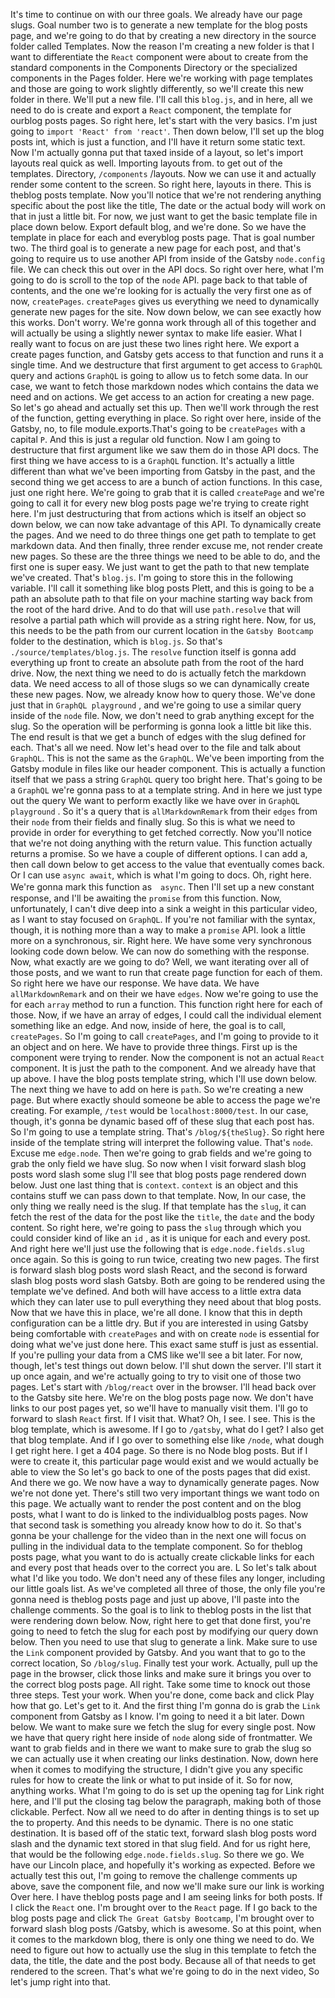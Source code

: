 It's time to continue on with our three goals. We already have our page slugs. Goal number two is to generate a new template for the blog posts page, and we're going to do that by creating a new directory in the source folder called Templates. Now the reason I'm creating a new folder is that I want to differentiate the `React` component were about to create from the standard components in the Components Directory or the specialized components in the Pages folder. Here we're working with page templates and those are going to work slightly differently, so we'll create this new folder in there. We'll put a new file. I'll call this `blog.js`, and in here, all we need to do is create and export a `React` component, the template for ourblog posts pages. So right here, let's start with the very basics. I'm just going to `import 'React' from 'react'`. Then down below, I'll set up the blog posts int, which is just a function, and I'll have it return some static text. Now I'm actually gonna put that taxed inside of a layout, so let's import layouts real quick as well. Importing layouts from. to get out of the templates. Directory, `/components` /layouts. Now we can use it and actually render some content to the screen. So right here, layouts in there. This is theblog posts template. Now you'll notice that we're not rendering anything specific about the post like the title, The date or the actual body will work on that in just a little bit. For now, we just want to get the basic template file in place down below. Export default blog, and we're done. So we have the template in place for each and everyblog posts page. That is goal number two. The third goal is to generate a new page for each post, and that's going to require us to use another API from inside of the Gatsby `node.config` file. We can check this out over in the API docs. So right over here, what I'm going to do is scroll to the top of the `node` API. page back to that table of contents, and the one we're looking for is actually the very first one as of now, `createPages`. `createPages` gives us everything we need to dynamically generate new pages for the site. Now down below, we can see exactly how this works. Don't worry. We're gonna work through all of this together and will actually be using a slightly newer syntax to make life easier. What I really want to focus on are just these two lines right here. We export a create pages function, and Gatsby gets access to that function and runs it a single time. And we destructure that first argument to get access to `GraphQL` query and actions `GraphQL` is going to allow us to fetch some data. In our case, we want to fetch those markdown nodes which contains the data we need and on actions. We get access to an action for creating a new page. So let's go ahead and actually set this up. Then we'll work through the rest of the function, getting everything in place. So right over here, inside of the Gatsby, no, to file module.exports.That's going to be `createPages` with a capital `P`. And this is just a regular old function. Now I am going to destructure that first argument like we saw them do in those API docs. The first thing we have access to is a `GraphQL` function. It's actually a little different than what we've been importing from Gatsby in the past, and the second thing we get access to are a bunch of action functions. In this case, just one right here. We're going to grab that it is called `createPage` and we're going to call it for every new blog posts page we're trying to create right here. I'm just destructuring that from actions which is itself an object so down below, we can now take advantage of this API. To dynamically create the pages. And we need to do three things one get path to template to get markdown data. And then finally, three render excuse me, not render create new pages. So these are the three things we need to be able to do, and the first one is super easy. We just want to get the path to that new template we've created. That's `blog.js`. I'm going to store this in the following variable. I'll call it something like blog posts Plett, and this is going to be a path an absolute path to that file on your machine starting way back from the root of the hard drive. And to do that will use `path.resolve` that will resolve a partial path which will provide as a string right here. Now, for us, this needs to be the path from our current location in the `Gatsby Bootcamp` folder to the destination, which is `blog.js`. So that's `./source/templates/blog.js`. The `resolve` function itself is gonna add everything up front to create an absolute path from the root of the hard drive. Now, the next thing we need to do is actually fetch the markdown data. We need access to all of those slugs so we can dynamically create these new pages. Now, we already know how to query those. We've done just that in `GraphQL playground` , and we're going to use a similar query inside of the `node` file. Now, we don't need to grab anything except for the slug. So the operation will be performing is gonna look a little bit like this. The end result is that we get a bunch of edges with the slug defined for each. That's all we need. Now let's head over to the file and talk about `GraphQL`. This is not the same as the `GraphQL`. We've been importing from the Gatsby module in files like our header component. This is actually a function itself that we pass a string `GraphQL` query too bright here. That's going to be a `GraphQL` we're gonna pass to at a template string. And in here we just type out the query We want to perform exactly like we have over in `GraphQL playground` . So it's a query that is `allMarkdownRemark` from their `edges` from their `node` from their fields and finally slug. So this is what we need to provide in order for everything to get fetched correctly. Now you'll notice that we're not doing anything with the return value. This function actually returns a promise. So we have a couple of different options. I can add a, then call down below to get access to the value that eventually comes back. Or I can use `async await`, which is what I'm going to docs. Oh, right here. We're gonna mark this function as　`async`. Then I'll set up a new constant response, and I'll be awaiting the `promise` from this function. Now, unfortunately, I can't dive deep into a sink a weight in this particular video, as I want to stay focused on `GraphQL`. If you're not familiar with the syntax, though, it is nothing more than a way to make a `promise` API. look a little more on a synchronous, sir. Right here. We have some very synchronous looking code down below. We can now do something with the response. Now, what exactly are we going to do? Well, we want iterating over all of those posts, and we want to run that create page function for each of them. So right here we have our response. We have data. We have `allMarkdownRemark` and on their we have `edges`. Now we're going to use the for each `array` method to run a function. This function right here for each of those. Now, if we have an array of edges, I could call the individual element something like an edge. And now, inside of here, the goal is to call, `createPages`. So I'm going to call `createPages`, and I'm going to provide to it an object and on here. We have to provide three things. First up is the component were trying to render. Now the component is not an actual `React` component. It is just the path to the component. And we already have that up above. I have the blog posts template string, which I'll use down below. The next thing we have to add on here is `path`. So we're creating a new page. But where exactly should someone be able to access the page we're creating. For example, `/test` would be `localhost:8000/test`. In our case, though, it's gonna be dynamic based off of these slug that each post has. So I'm going to use a template string. That's `/blog/${theSlug}`. So right here inside of the template string will interpret the following value. That's `node`. Excuse me `edge.node`. Then we're going to grab fields and we're going to grab the only field we have slug. So now when I visit forward slash blog posts word slash some slug I'll see that blog posts page rendered down below. Just one last thing that is `context`. `context` is an object and this contains stuff we can pass down to that template. Now, In our case, the only thing we really need is the slug. If that template has the `slug`, it can fetch the rest of the data for the post like the `title`, the `date` and the body content. So right here, we're going to pass the `slug` through which you could consider kind of like an `id` , as it is unique for each and every post. And right here we'll just use the following that is `edge.node.fields.slug` once again. So this is going to run twice, creating two new pages. The first is forward slash blog posts word slash React, and the second is forward slash blog posts word slash Gatsby. Both are going to be rendered using the template we've defined. And both will have access to a little extra data which they can later use to pull everything they need about that blog posts. Now that we have this in place, we're all done. I know that this in depth configuration can be a little dry. But if you are interested in using Gatsby being comfortable with `createPages` and with on create `node` is essential for doing what we've just done here. This exact same stuff is just as essential. If you're pulling your data from a CMS like we'll see a bit later. For now, though, let's test things out down below. I'll shut down the server. I'll start it up once again, and we're actually going to try to visit one of those two pages. Let's start with `/blog/react` over in the browser. I'll head back over to the Gatsby site here. We're on the blog posts page now. We don't have links to our post pages yet, so we'll have to manually visit them. I'll go to forward to slash `React` first. If I visit that. What? Oh, I see. I see. This is the blog template, which is awesome. If I go to `/gatsby`, what do I get? I also get that blog template. And if I go over to something else like `/node`, what dough I get right here. I get a 404 page. So there is no Node blog posts. But if I were to create it, this particular page would exist and we would actually be able to view the So let's go back to one of the posts pages that did exist. And there we go. We now have a way to dynamically generate pages. Now we're not done yet. There's still two very important things we want todo on this page. We actually want to render the post content and on the blog posts, what I want to do is linked to the individualblog posts pages. Now that second task is something you already know how to do it. So that's gonna be your challenge for the video than in the next one will focus on pulling in the individual data to the template component. So for theblog posts page, what you want to do is actually create clickable links for each and every post that heads over to the correct you are. L So let's talk about what I'd like you todo. We don't need any of these files any longer, including our little goals list. As we've completed all three of those, the only file you're gonna need is theblog posts page and just up above, I'll paste into the challenge comments. So the goal is to link to theblog posts in the list that were rendering down below. Now, right here to get that done first, you're going to need to fetch the slug for each post by modifying our query down below. Then you need to use that slug to generate a link. Make sure to use the `Link` component provided by Gatsby. And you want that to go to the correct location, So `/blog/slug`. Finally test your work. Actually, pull up the page in the browser, click those links and make sure it brings you over to the correct blog posts page. All right. Take some time to knock out those three steps. Test your work. When you're done, come back and click Play how that go. Let's get to it. And the first thing I'm gonna do is grab the  `Link` component from Gatsby as I know. I'm going to need it a bit later. Down below. We want to make sure we fetch the slug for every single post. Now we have that query right here inside of `node` along side of frontmatter. We want to grab fields and in there we want to make sure to grab the slug so we can actually use it when creating our links destination. Now, down here when it comes to modifying the structure, I didn't give you any specific rules for how to create the link or what to put inside of it. So for now, anything works. What I'm going to do is set up the opening tag for Link right here, and I'll put the closing tag below the paragraph, making both of those clickable. Perfect. Now all we need to do after in denting things is to set up the to property. And this needs to be dynamic. There is no one static destination. It is based off of the static text, forward slash blog posts word slash and the dynamic text stored in that slug field. And for us right here, that would be the following `edge.node.fields.slug`. So there we go. We have our Lincoln place, and hopefully it's working as expected. Before we actually test this out, I'm going to remove the challenge comments up above, save the component file, and now we'll make sure our link is working Over here. I have theblog posts page and I am seeing links for both posts. If I click the `React` one. I'm brought over to the `React` page. If I go back to the blog posts page and click `The Great Gatsby Bootcamp`, I'm brought over to forward slash blog posts /Gatsby, which is awesome. So at this point, when it comes to the markdown blog, there is only one thing we need to do. We need to figure out how to actually use the slug in this template to fetch the data, the title, the date and the post body. Because all of that needs to get rendered to the screen. That's what we're going to do in the next video, So let's jump right into that.